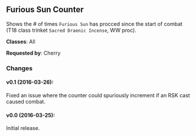 ## Furious Sun Counter

Shows the # of times `Furious Sun` has procced since the start of combat (T18
class trinket `Sacred Draenic Incense`, WW proc).

**Classes**: All

**Requested by**: Cherry

### Changes

#### v0.1 (2016-03-26):

Fixed an issue where the counter could spuriously increment if an RSK cast
caused combat.


#### v0.0 (2016-03-25):

Initial release.


